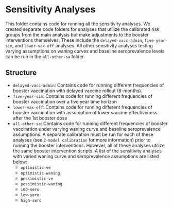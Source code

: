 # Sensitivity Analyses

This folder contains code for running all the sensitivity analyses. We created separate code folders for analyses that utilize the calibrated risk groups from the main analysis but make adjustments to the booster interventions themselves. These include the `delayed-vacc-admin`, `five-year-sim`, and `lower-vax-eff` analyses. All other sensitivity analyses testing varying assumptions on waning curves and baseline seroprevalence levels can be run in the `all-other-sa` folder.


## Structure
* `delayed-vacc-admin`:  Contains code for running different frequencies of booster vaccination with delayed vaccine rollout (6-months). 
* `five-year-sim`: Contains code for running different frequencies of booster vaccination over a five year time horizon
* `lower-vax-eff`: Contains code for running different frequencies of booster vaccination with assumption of lower vaccine effectiveness after the 1st booster dose
* `all-other-sa`: Contains code for running different frequencies of booster vaccination under varying waning curve and baseline seroprevalence assumptions. A separate calibration must be run for each of these analyses (see `2-model calibration` for more information) prior to running the booster interventions. However, all of these analyses utilize the same booster intervention scripts. A list of the sensitivity analyses with varied waning curve and seroprevalence assumptions are listed below:
  * `optimistic-ve`
  * `optimistic-waning`
  * `pessimistic-ve`
  * `pessimistic-waning`
  *  `100-sero`
  *  `low-sero`
  *  `high-sero`
    
